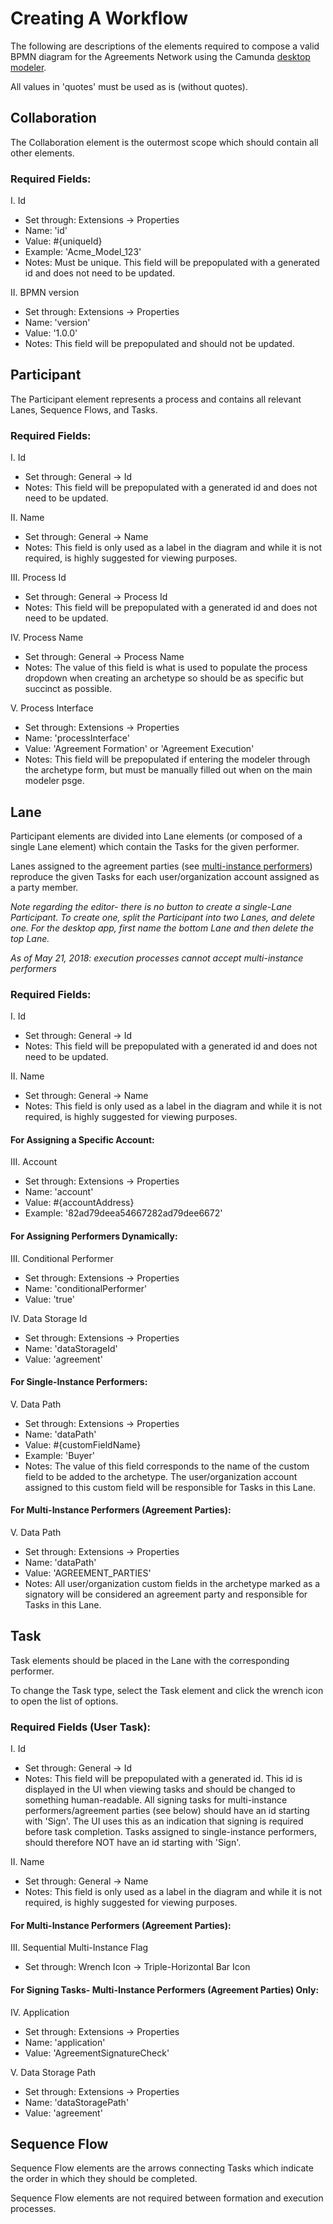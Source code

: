 # Creating A Workflow

The following are descriptions of the elements required to compose a valid BPMN diagram for the Agreements Network using the Camunda [desktop modeler](https://camunda.com/products/modeler/).

All values in 'quotes' must be used as is (without quotes).

## Collaboration

<a name="collaboration"></a>
The Collaboration element is the outermost scope which should contain all other elements.

### Required Fields:

I. Id

* Set through: Extensions -> Properties
* Name: 'id'
* Value: #{uniqueId}
* Example: 'Acme_Model_123'
* Notes: Must be unique. This field will be prepopulated with a generated id and does not need to be updated.

II. BPMN version
* Set through: Extensions -> Properties
* Name: 'version'
* Value: '1.0.0'
* Notes: This field will be prepopulated and should not be updated.

## Participant

The Participant element represents a process and contains all relevant Lanes, Sequence Flows, and Tasks.

### Required Fields:

I. Id
* Set through: General -> Id
* Notes: This field will be prepopulated with a generated id and does not need to be updated.

II. Name
* Set through: General -> Name
* Notes: This field is only used as a label in the diagram and while it is not required, is highly suggested for viewing purposes.

III. Process Id
* Set through: General -> Process Id
* Notes: This field will be prepopulated with a generated id and does not need to be updated.

IV. Process Name
* Set through: General -> Process Name
* Notes: The value of this field is what is used to populate the process dropdown when creating an archetype so should be as specific but succinct as possible.

V. Process Interface
* Set through: Extensions -> Properties
* Name: 'processInterface'
* Value: 'Agreement Formation' or 'Agreement Execution'
* Notes: This field will be prepopulated if entering the modeler through the archetype form, but must be manually filled out when on the main modeler psge.

## Lane

Participant elements are divided into Lane elements (or composed of a single Lane element) which contain the Tasks for the given performer.

Lanes assigned to the agreement parties (see [multi-instance performers](#multi)) reproduce the given Tasks for each user/organization account assigned as a party member.

_Note regarding the editor- there is no button to create a single-Lane Participant. To create one, split the Participant into two Lanes, and delete one. For the desktop app, first name the bottom Lane and then delete the top Lane._

_As of May 21, 2018: execution processes cannot accept multi-instance performers_

### Required Fields:

I. Id
* Set through: General -> Id
* Notes: This field will be prepopulated with a generated id and does not need to be updated.

II. Name
* Set through: General -> Name
* Notes: This field is only used as a label in the diagram and while it is not required, is highly suggested for viewing purposes.

#### For Assigning a Specific Account:

III. Account
* Set through: Extensions -> Properties
* Name: 'account'
* Value: #{accountAddress}
* Example: '82ad79deea54667282ad79dee6672'

#### For Assigning Performers Dynamically:

III. Conditional Performer
* Set through: Extensions -> Properties
* Name: 'conditionalPerformer'
* Value: 'true'

IV. Data Storage Id
* Set through: Extensions -> Properties
* Name: 'dataStorageId'
* Value: 'agreement'

#### For Single-Instance Performers:

V. Data Path
* Set through: Extensions -> Properties
* Name: 'dataPath'
* Value: #{customFieldName}
* Example: 'Buyer'
* Notes: The value of this field corresponds to the name of the custom field to be added to the archetype. The user/organization account assigned to this custom field will be responsible for Tasks in this Lane.

<a name="multi"></a>

#### For Multi-Instance Performers (Agreement Parties):

V. Data Path
* Set through: Extensions -> Properties
* Name: 'dataPath'
* Value: 'AGREEMENT_PARTIES'
* Notes: All user/organization custom fields in the archetype marked as a signatory will be considered an agreement party and responsible for Tasks in this Lane.

## Task

Task elements should be placed in the Lane with the corresponding performer.

To change the Task type, select the Task element and click the wrench icon to open the list of options.

### Required Fields (User Task):

I. Id
* Set through: General -> Id
* Notes: This field will be prepopulated with a generated id. This id is displayed in the UI when viewing tasks and should be changed to something human-readable. All signing tasks for multi-instance performers/agreement parties (see below) should have an id starting with 'Sign'. The UI uses this as an indication that signing is required before task completion. Tasks assigned to single-instance performers, should therefore NOT have an id starting with 'Sign'.

II. Name
* Set through: General -> Name
* Notes: This field is only used as a label in the diagram and while it is not required, is highly suggested for viewing purposes.

#### For Multi-Instance Performers (Agreement Parties):

III. Sequential Multi-Instance Flag
* Set through: Wrench Icon -> Triple-Horizontal Bar Icon

#### For Signing Tasks- Multi-Instance Performers (Agreement Parties) Only:

IV. Application
* Set through: Extensions -> Properties
* Name: 'application'
* Value: 'AgreementSignatureCheck'

V. Data Storage Path
* Set through: Extensions -> Properties
* Name: 'dataStoragePath'
* Value: 'agreement'

## Sequence Flow

Sequence Flow elements are the arrows connecting Tasks which indicate the order in which they should be completed.

Sequence Flow elements are not required between formation and execution processes.
